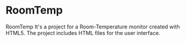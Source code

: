 # RoomTemp
RoomTemp
It's a project for a Room-Temperature monitor created with HTML5. 
The project includes HTML files for the user interface.
